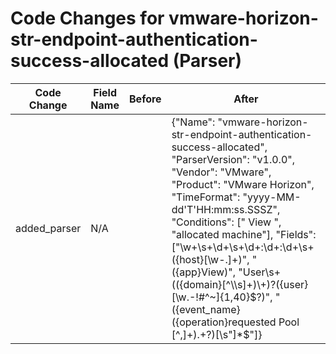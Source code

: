 # Code Changes for vmware-horizon-str-endpoint-authentication-success-allocated (Parser)

| Code Change | Field Name | Before | After |
|-------------|------------|--------|-------|
| added_parser | N/A |  | {"Name": "vmware-horizon-str-endpoint-authentication-success-allocated", "ParserVersion": "v1.0.0", "Vendor": "VMware", "Product": "VMware Horizon", "TimeFormat": "yyyy-MM-dd'T'HH:mm:ss.SSSZ", "Conditions": [" View ", "allocated machine"], "Fields": ["\w+\s+\d+\s+\d+:\d+:\d+\s+({host}[\w\-.]+)", "({app}View)", "User\s+(({domain}[^\\\s]+)\\+)?({user}[\w\.\-\!\#\^\~]{1,40}\$?)", "({event_name}({operation}requested Pool [^,]+).+?)[\s\"]*$"]} |